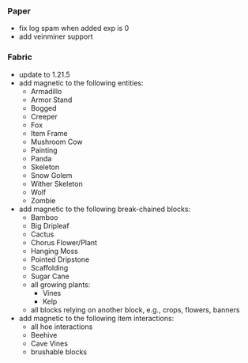 ### Paper
- fix log spam when added exp is 0
- add veinminer support

### Fabric
- update to 1.21.5
- add magnetic to the following entities:
  - Armadillo
  - Armor Stand
  - Bogged
  - Creeper
  - Fox
  - Item Frame
  - Mushroom Cow
  - Painting
  - Panda
  - Skeleton
  - Snow Golem
  - Wither Skeleton
  - Wolf
  - Zombie
- add magnetic to the following break-chained blocks:
  - Bamboo
  - Big Dripleaf
  - Cactus
  - Chorus Flower/Plant
  - Hanging Moss
  - Pointed Dripstone
  - Scaffolding
  - Sugar Cane
  - all growing plants: 
    - Vines
    - Kelp
  - all blocks relying on another block, e.g., crops, flowers, banners
- add magnetic to the following item interactions:
  - all hoe interactions
  - Beehive
  - Cave Vines
  - brushable blocks
